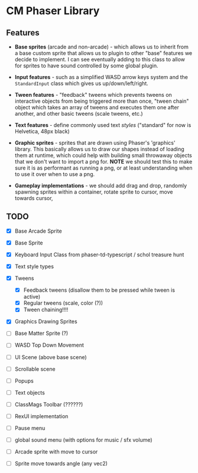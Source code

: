 # CM Phaser Library

## Features

- **Base sprites** (arcade and non-arcade) - which allows us to inherit from a base custom sprite that allows us to plugin to other "base" features we decide to implement. I can see eventually adding to this class to allow for sprites to have sound controlled by some global plugin.

- **Input features** - such as a simplified WASD arrow keys system and the `StandardInput` class which gives us up/down/left/right.

- **Tween features** - "feedback" tweens which prevents tweens on interactive objects from being triggered more than once, "tween chain" object which takes an array of tweens and executes them one after another, and other basic tweens (scale tweens, etc.)

- **Text features** - define commonly used text *styles* ("standard" for now is Helvetica, 48px black)

- **Graphic sprites** - sprites that are drawn using Phaser's 'graphics' library. This basically allows us to draw our shapes instead of loading them at runtime, which could help with building small throwaway objects that we don't want to import a png for. **NOTE** we should test this to make sure it is as performant as running a png, or at least understanding when to use it over when to use a png.

- **Gameplay implementations** - we should add drag and drop, randomly spawning sprites within a container, rotate sprite to cursor, move towards cursor, 

## TODO 

- [x] Base Arcade Sprite
- [x] Base Sprite
- [x] Keyboard Input Class from phaser-td-typescript / schol treasure hunt
- [x] Text style types
- [x] Tweens
    - [x] Feedback tweens (disallow them to be pressed while tween is active)
    - [x] Regular tweens (scale, color (?))
    - [x] Tween chaining!!!!
- [x] Graphics Drawing Sprites
- [ ] Base Matter Sprite (?)
- [ ] WASD Top Down Movement
- [ ] UI Scene (above base scene)
- [ ] Scrollable scene
- [ ] Popups
- [ ] Text objects
- [ ] ClassMags Toolbar (??????)
- [ ] RexUI implementation
- [ ] Pause menu
- [ ] global sound menu (with options for music / sfx volume)
- [ ] Arcade sprite with move to cursor
- [ ] Sprite move towards angle (any vec2)

